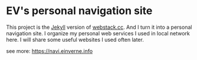 # EV's personal navigation site

This project is the [Jekyll](https://jekyllrb.com/) version of [webstack.cc](https://github.com/WebStackPage/WebStackPage.github.io).
And I turn it into a personal navigation site. I organize my personal web services I used in local network here.
I will share some useful websites I used often later.

see more: <https://navi.einverne.info>
